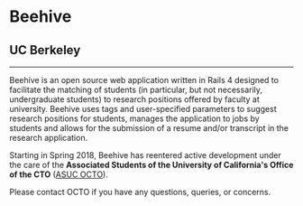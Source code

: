 # Beehive
## UC Berkeley

-------------

Beehive is an open source web application written in Rails 4 designed
to facilitate the matching of students (in particular, but not necessarily,
undergraduate students) to research positions offered by faculty at
university. Beehive uses tags and user-specified parameters to
suggest research positions for students, manages the application to jobs
by students and allows for the submission of a resume and/or transcript
in the research application.

Starting in Spring 2018, Beehive has reentered active development under the care of the **Associated Students of the University of California's Office of the CTO** ([ASUC OCTO](http://asucocto.org/)).

Please contact OCTO if you have any questions, queries, or concerns.
